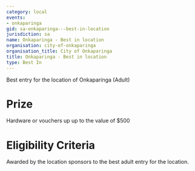 ```yaml
---
category: local
events:
- onkaparinga
gid: sa-onkaparinga---best-in-location
jurisdiction: sa
name: Onkaparinga - Best in location
organisation: city-of-onkaparinga
organisation_title: City of Onkaparinga
title: Onkaparinga - Best in location
type: Best In
---
```


Best entry for the location of Onkaparinga (Adult)

# Prize
Hardware or vouchers up up to the value of $500

# Eligibility Criteria
Awarded by the location sponsors to the best adult entry for the location.